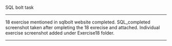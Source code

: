 SQL bolt task

---------

18 exercise mentioned in  sqlbolt website completed.
SQL_completed screenshot taken after ompleting the 18 exrecise and attached.
Individual exercise screenshot added under Exercise18 folder.

---------
